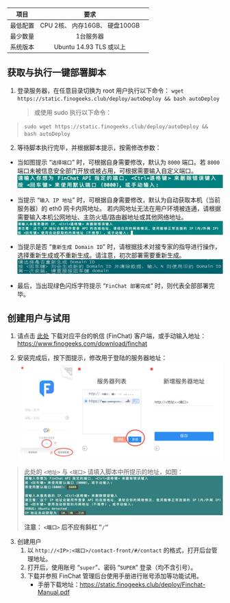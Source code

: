 | 项目     |              要求              |      |
| -------- | :----------------------------: | :--: |
| 最低配置 | CPU 2核、 内存16GB、 硬盘100GB |      |
| 最少数量 |           1台服务器            |      |
| 系统版本 |    Ubuntu 14.93 TLS 或以上     |      |


## 获取与执行一键部署脚本

1. 登录服务器，在任意目录切换为 root 用户执行以下命令：
`wget https://static.finogeeks.club/deploy/autoDeploy && bash autoDeploy`
   >或使用 sudo 执行以下命令：
>`sudo wget https://static.finogeeks.club/deploy/autoDeploy && bash autoDeploy`


2. 等待脚本执行完毕，并根据脚本提示，按需修改参数：

* 当如图提示 “`选择端口`” 时，可根据自身需要修改，默认为 `8000` 端口。若 `8000` 端口未被信息安全部门开放或被占用，可根据需要输入自定义端口。
![](../material/finchat/installStep1.png) 


* 当提示 “`输入 IP 地址`” 时，可根据自身需要修改，默认为自动获取本机（当前服务器）的 eth0 网卡内网地址。
若内网地址无法在用户环境被连通，请根据需要输入本机公网地址、主防火墙/路由器地址或其他网络地址。
![](../material/finchat/installStep2.png) 


- 当提示是否 “`重新生成 Domain ID`” 时，请根据技术对接专家的指导进行操作，选择重新生成或不重新生成。请注意，初次部署需要重新生成。
![](../material/finchat/installStep3.png) 

- 最后，当出现绿色闪烁字符提示 “`FinChat 部署完成`“ 时，则代表全部部署完毕。


## 创建用户与试用

1. 请点击 [此处](https://www.finogeeks.com/download/finchat?hideHeader) 下载对应平台的帆信 (FinChat) 客户端，或手动输入地址：https://www.finogeeks.com/download/finchat

2. 安装完成后，按下图提示，修改用于登陆的服务器地址：
  ![](../material/finchat/modApiAddr.png) 
  >此处的 `<地址>` 与 `<端口>` 请填入脚本中所提示的地址，如图：
  >![](../material/finchat/tips1.png) 
  >
  >**注意： `<端口>` 后不应有斜杠 ”`/`“**

3. 创建用户
   1. 以 `http://<IP>:<端口>/contact-front/#/contact` 的格式，打开后台管理地址。
   2. 打开后，使用账号 “`super`”、密码 “`SUPER`” 登录（均不含引号）。
   3. 下载并参照 FinChat 管理后台使用手册进行账号添加等功能试用。
      * 手册下载地址：https://static.finogeeks.club/deploy/Finchat-Manual.pdf